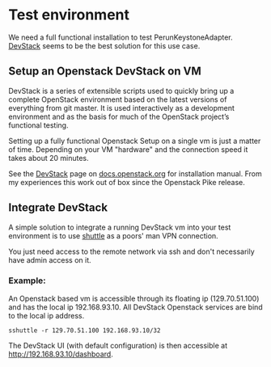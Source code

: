 # Test environment

We need a full functional installation to test PerunKeystoneAdapter.
[DevStack](https://docs.openstack.org/devstack/latest/) seems to be 
the best solution for this use case.

## Setup an Openstack DevStack on VM

DevStack is a series of extensible scripts used to quickly bring up a complete 
OpenStack environment based on the latest versions of everything from git master. 
It is used interactively as a development environment and as the basis for much of 
the OpenStack project’s functional testing.

Setting up a fully functional Openstack Setup on a single vm is just a matter of time.
Depending on your VM "hardware"  and  the connection speed it takes about 20 minutes.

See the [DevStack](https://docs.openstack.org/devstack/latest/) page on 
[docs.openstack.org](https://docs.openstack.org) for installation manual. From my 
experiences this work out of box since the Openstack Pike release.

## Integrate DevStack
A simple solution to integrate a running DevStack vm into your test environment is to
use [shuttle](https://github.com/sshuttle/sshuttle) as a poors' man VPN connection.

You just need access to the remote network via ssh and don't necessarily have admin access
on it.

### Example:

An Openstack based vm is accessible through its floating ip (129.70.51.100)  and  has the local
ip 192.168.93.10. All DevStack Openstack services are bind to the local ip address.

```
sshuttle -r 129.70.51.100 192.168.93.10/32
```

The DevStack UI (with default configuration) is then accessible at http://192.168.93.10/dashboard.





